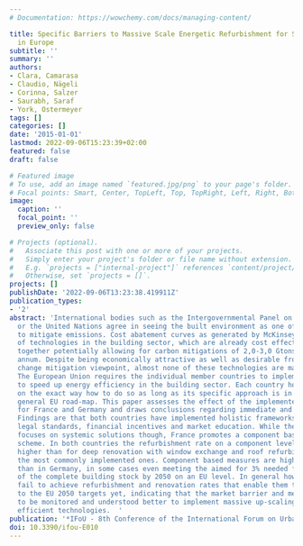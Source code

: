 ```yaml
---
# Documentation: https://wowchemy.com/docs/managing-content/

title: Specific Barriers to Massive Scale Energetic Refurbishment for Sample Markets
  in Europe
subtitle: ''
summary: ''
authors:
- Clara, Camarasa
- Claudio, Nägeli
- Corinna, Salzer
- Saurabh, Saraf
- York, Ostermeyer
tags: []
categories: []
date: '2015-01-01'
lastmod: 2022-09-06T15:23:39+02:00
featured: false
draft: false

# Featured image
# To use, add an image named `featured.jpg/png` to your page's folder.
# Focal points: Smart, Center, TopLeft, Top, TopRight, Left, Right, BottomLeft, Bottom, BottomRight.
image:
  caption: ''
  focal_point: ''
  preview_only: false

# Projects (optional).
#   Associate this post with one or more of your projects.
#   Simply enter your project's folder or file name without extension.
#   E.g. `projects = ["internal-project"]` references `content/project/deep-learning/index.md`.
#   Otherwise, set `projects = []`.
projects: []
publishDate: '2022-09-06T13:23:38.419911Z'
publication_types:
- '2'
abstract: 'International bodies such as the Intergovernmental Panel on Climate Change
  or the United Nations agree in seeing the built environment as one of the key sectors
  to mitigate emissions. Cost abatement curves as generated by McKinsey list a number
  of technologies in the building sector, which are already cost effective and are
  together potentially allowing for carbon mitigations of 2,0-3,0 Gtons of CO2eq per
  annum. Despite being economically attractive as well as desirable from a climate
  change mitigation viewpoint, almost none of these technologies are massively upscaling.
  The European Union requires the individual member countries to implement measures
  to speed up energy efficiency in the building sector. Each country however is free
  on the exact way how to do so as long as its specific approach is in line with the
  general EU road-map. This paper assesses the effect of the implemented frameworks
  for France and Germany and draws conclusions regarding immediate and future phenomenon.
  Findings are that both countries have implemented holistic frameworks that include
  legal standards, financial incentives and market education. While the German setup
  focuses on systemic solutions though, France promotes a component based subsidy
  scheme. In both countries the refurbishment rate on a component level is substantially
  higher than for deep renovation with window exchange and roof refurbishment being
  the most commonly implemented ones. Component based measures are higher in France
  than in Germany, in some cases even meeting the aimed for 3% needed for a refurbishment
  of the complete building stock by 2050 on an EU level. In general however both countries
  fail to achieve refurbishment and renovation rates that enable them to stand up
  to the EU 2050 targets yet, indicating that the market barrier and mechanisms have
  to be monitored and understood better to implement massive up-scaling of energy
  efficient technologies.  '
publication: '*IFoU - 8th Conference of the International Forum on Urbanism*'
doi: 10.3390/ifou-E010
---
```

